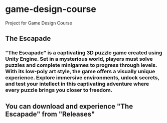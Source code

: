 # game-design-course
Project for Game Design Course

## The Escapade
### "The Escapade" is a captivating 3D puzzle game created using Unity Engine. Set in a mysterious world, players must solve puzzles and complete minigames to progress through levels. With its low-poly art style, the game offers a visually unique experience. Explore immersive environments, unlock secrets, and test your intellect in this captivating adventure where every puzzle brings you closer to freedom.


## You can download and experience "The Escapade" from "Releases"
